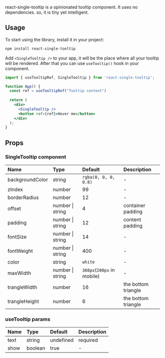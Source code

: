 react-single-tooltip is a opinionated tooltip component. It uses no dependencies. so, it is tiny yet intelligent.

## Usage

To start using the library, install it in your project:

```bash
npm install react-single-tooltip
```

Add `<SingleTooltip />` to your app, it will be the place where all your tooltip will be rendered.
After that you can use `useTooltip()` hook in your component.

```jsx
import { useTooltipRef, SingleTooltip } from 'react-single-tooltip';

function App() {
  const ref = useTooltipRef("Tooltip content")
  
  return (
    <div>
      <SingleTooltip />
      <button ref={ref}>Hover me</button>
    </div>
  );
}
```

## Props

### SingleTooltip component

| Name            | Type             | Default                    | Description         |
| :-------------- | :--------------- | :------------------------- | :------------------ |
| backgroundColor | string           | `rgba(0, 0, 0, 0.8)`       | -                   |
| zIndex          | number           | 99                         | -                   |
| borderRadius    | number           | 12                         | -                   |
| offset          | number \| string | 4                          | container padding   |
| padding         | number \| string | 12                         | content padding     |
| fontSize        | number \| string | 14                         | -                   |
| fontWeight      | number \| string | 400                        | -                   |
| color           | string           | `white`                    | -                   |
| maxWidth        | number \| string | `360px`(`200px` in mobile) | -                   |
| trangleWidth    | number           | 16                         | the bottom triangle |
| trangleHeight   | number           | 6                          | the bottom triangle |

### useTooltip params

| Name | Type    | Default   | Description |
| :--- | :------ | :-------- | :---------- |
| text | string  | undefined | required    |
| show | boolean | true      | -           |